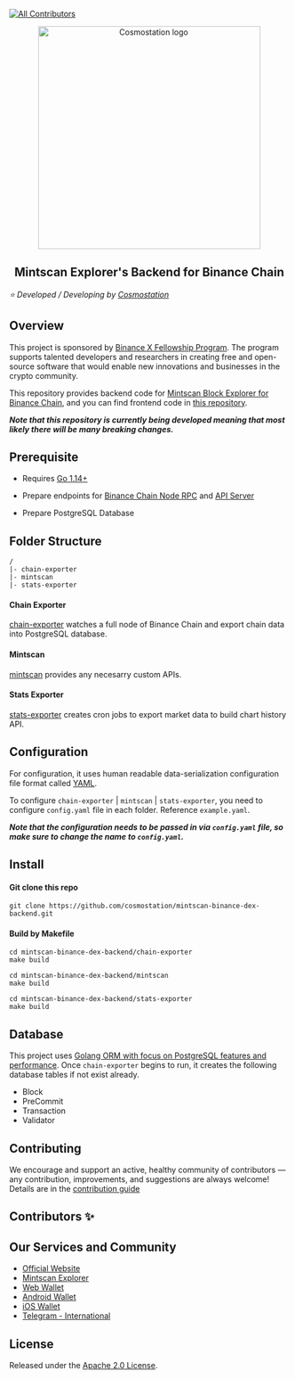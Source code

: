 <!-- ALL-CONTRIBUTORS-BADGE:START - Do not remove or modify this section -->
[![All Contributors](https://img.shields.io/badge/all_contributors-3-orange.svg?style=flat-square)](#contributors-)
<!-- ALL-CONTRIBUTORS-BADGE:END -->
<p align="center">    
  <a href="https://www.cosmostation.io" target="_blank" rel="noopener noreferrer"><img width="400" src="https://user-images.githubusercontent.com/31615341/78533120-614f5900-7823-11ea-901a-b745880594cf.png" alt="Cosmostation logo"></a>    
</p>

<h2 align="center">
    Mintscan Explorer's Backend for Binance Chain 
</h2>

*:star: Developed / Developing by [Cosmostation](https://www.cosmostation.io/)*

## Overview

This project is sponsored by [Binance X Fellowship Program](https://binancex.dev/fellowship.html). The program supports talented developers and researchers in creating free and open-source software that would enable new innovations and businesses in the crypto community.

This repository provides backend code for [Mintscan Block Explorer for Binance Chain](https://binance.mintscan.io/), and you can find frontend code in [this repository](https://github.com/cosmostation/mintscan-binance-dex-frontend).

**_Note that this repository is currently being developed meaning that most likely there will be many breaking changes._**

## Prerequisite

- Requires [Go 1.14+](https://golang.org/dl/)

- Prepare endpoints for [Binance Chain Node RPC](https://docs.binance.org/api-reference/node-rpc.html) and [API Server](https://docs.binance.org/api-reference/api-server.html)

- Prepare PostgreSQL Database

## Folder Structure

    /
    |- chain-exporter
    |- mintscan
    |- stats-exporter

#### Chain Exporter

[chain-exporter](https://github.com/cosmostation/mintscan-binance-dex-backend/chain-exporter) watches a full node of Binance Chain and export chain data into PostgreSQL database.

#### Mintscan

[mintscan](https://github.com/cosmostation/mintscan-binance-dex-backend/mintscan) provides any necesarry custom APIs.

#### Stats Exporter

[stats-exporter](https://github.com/cosmostation/mintscan-binance-dex-backend/stats-exporter) creates cron jobs to export market data to build chart history API.

## Configuration

For configuration, it uses human readable data-serialization configuration file format called [YAML](https://en.wikipedia.org/wiki/YAML).

To configure `chain-exporter` | `mintscan` | `stats-exporter`, you need to configure  `config.yaml` file in each folder. Reference `example.yaml`.

**_Note that the configuration needs to be passed in via `config.yaml` file, so make sure to change the name to `config.yaml`._**

## Install

#### Git clone this repo
```shell
git clone https://github.com/cosmostation/mintscan-binance-dex-backend.git
```

#### Build by Makefile
```shell
cd mintscan-binance-dex-backend/chain-exporter
make build

cd mintscan-binance-dex-backend/mintscan
make build

cd mintscan-binance-dex-backend/stats-exporter
make build
```

## Database 

This project uses [Golang ORM with focus on PostgreSQL features and performance](https://github.com/go-pg/pg). Once `chain-exporter` begins to run, it creates the following database tables if not exist already.

- Block
- PreCommit
- Transaction
- Validator

## Contributing

We encourage and support an active, healthy community of contributors — any contribution, improvements, and suggestions are always welcome! Details are in the [contribution guide](https://github.com/cosmostation/mintscan-binance-dex-backend/docs/CONTRIBUTING.md)

## Contributors ✨

## Our Services and Community 

- [Official Website](https://www.cosmostation.io)
- [Mintscan Explorer](https://www.mintscan.io)
- [Web Wallet](https://wallet.cosmostation.io)
- [Android Wallet](https://bit.ly/2BWex9D)
- [iOS Wallet](https://apple.co/2IAM3Xm)
- [Telegram - International](https://t.me/cosmostation)

## License

Released under the [Apache 2.0 License](https://github.com/cosmostation/mintscan-binance-dex-backend/LICENSE).